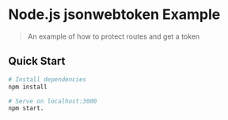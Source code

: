 # Node.js jsonwebtoken Example

> An example of how to protect routes and get a token

## Quick Start

``` bash
# Install dependencies
npm install

# Serve on localhost:3000
npm start. 
```
